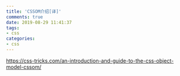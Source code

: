 ```yaml
---
title: 'CSSOM介绍[译]'
comments: true
date: 2019-08-29 11:41:37
tags:
- css
categories:
- css
---
```


https://css-tricks.com/an-introduction-and-guide-to-the-css-object-model-cssom/